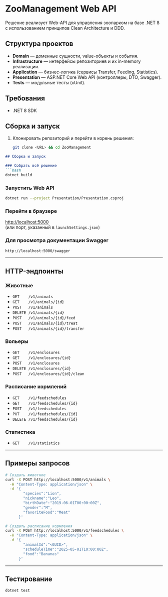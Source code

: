 ﻿# ZooManagement Web API

Решение реализует Web-API для управления зоопарком на базе .NET 8 с использованием принципов Clean Architecture и DDD.

## Структура проектов

- **Domain** — доменные сущности, value-объекты и события.
- **Infrastructure** — интерфейсы репозиториев и их in-memory реализации.
- **Application** — бизнес-логика (сервисы Transfer, Feeding, Statistics).
- **Presentation** — ASP.NET Core Web API (контроллеры, DTO, Swagger).
- **Tests** — модульные тесты (xUnit).

## Требования

- .NET 8 SDK

## Сборка и запуск

1. Клонировать репозиторий и перейти в корень решения:
   ```bash
   git clone <URL> && cd ZooManagement
```markdown
## Сборка и запуск

### Собрать всё решение
```bash
dotnet build
```

### Запустить Web API
```bash
dotnet run --project Presentation/Presentation.csproj
```

### Перейти в браузере
[http://localhost:5000](http://localhost:5000)  
(или порт, указанный в `launchSettings.json`)

### Для просмотра документации Swagger
```bash
http://localhost:5000/swagger
```

---

## HTTP-эндпоинты

### Животные
- `GET    /v1/animals`
- `GET    /v1/animals/{id}`
- `POST   /v1/animals`
- `DELETE /v1/animals/{id}`
- `POST   /v1/animals/{id}/feed`
- `POST   /v1/animals/{id}/treat`
- `POST   /v1/animals/{id}/transfer`

### Вольеры
- `GET    /v1/enclosures`
- `GET    /v1/enclosures/{id}`
- `POST   /v1/enclosures`
- `DELETE /v1/enclosures/{id}`
- `POST   /v1/enclosures/{id}/clean`

### Расписание кормлений
- `GET    /v1/feedschedules`
- `GET    /v1/feedschedules/{id}`
- `POST   /v1/feedschedules`
- `PUT    /v1/feedschedules/{id}`
- `DELETE /v1/feedschedules/{id}`

### Статистика
- `GET    /v1/statistics`

---

## Примеры запросов

```bash
# Создать животное
curl -X POST http://localhost:5000/v1/animals \
  -H "Content-Type: application/json" \
  -d '{
        "species":"Lion",
        "nickname":"Leo",
        "birthDate":"2019-06-01T00:00:00Z",
        "gender":"M",
        "favoriteFood":"Meat"
      }'
```

```bash
# Создать расписание кормления
curl -X POST http://localhost:5000/v1/feedschedules \
  -H "Content-Type: application/json" \
  -d '{
        "animalId":"<GUID>",
        "scheduleTime":"2025-05-01T10:00:00Z",
        "food":"Bananas"
      }'
```

---

## Тестирование

```bash
dotnet test
```